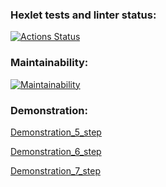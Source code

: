 ### Hexlet tests and linter status:
[![Actions Status](https://github.com/ViktorSitnikov97/java-project-61/actions/workflows/hexlet-check.yml/badge.svg)](https://github.com/ViktorSitnikov97/java-project-61/actions)

### Maintainability:
[![Maintainability](https://api.codeclimate.com/v1/badges/cf9174d9663f61997a31/maintainability)](https://codeclimate.com/github/ViktorSitnikov97/java-project-61/maintainability)

### Demonstration:
[Demonstration_5_step](https://asciinema.org/a/vf4kHuBfE060JsYrrpnDrugTg)

[Demonstration_6_step](https://asciinema.org/a/s9alzVXnPrEwM3w71bL5LYhEK)

[Demonstration_7_step](https://asciinema.org/a/uBFUJjMIX4iPsufDmEZqFE1Pq)

